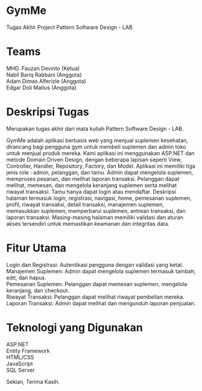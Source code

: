 # GymMe
Tugas Akhir Project Pattern Software Design - LAB
# Teams
MHD. Fauzan Devinto (Ketua)<br>
Nabil Bariq Rabbani (Anggota)<br>
Adam Dimas Alferizle (Anggota)<br>
Edgar Doli Matius (Anggota)<br>
# Deskripsi Tugas
Merupakan tugas akhir dari mata kuliah Pattern Software Design - LAB.<br>

GymMe adalah aplikasi berbasis web yang menjual suplemen kesehatan, dirancang bagi pengguna gym untuk membeli suplemen dan admin toko untuk menjual produk mereka. Kami aplikasi ini menggunakan ASP.NET dan metode Domain Driven Design, dengan beberapa lapisan seperti View, Controller, Handler, Repository, Factory, dan Model. Aplikasi ini memiliki tiga jenis role : admin, pelanggan, dan tamu. Admin dapat mengelola suplemen, memproses pesanan, dan melihat laporan transaksi. Pelanggan dapat melihat, memesan, dan mengelola keranjang suplemen serta melihat riwayat transaksi. Tamu hanya dapat login atau mendaftar. Deskripsi halaman termasuk login, registrasi, navigasi, home, pemesanan suplemen, profil, riwayat transaksi, detail transaksi, manajemen suplemen, memasukkan suplemen, memperbarui suplemen, antrean transaksi, dan laporan transaksi. Masing-masing halaman memiliki validasi dan aturan akses tersendiri untuk memastikan keamanan dan integritas data.<br>
#  Fitur Utama
Login dan Registrasi: Autentikasi pengguna dengan validasi yang ketat.<br>
Manajemen Suplemen: Admin dapat mengelola suplemen termasuk tambah, edit, dan hapus.<br>
Pemesanan Suplemen: Pelanggan dapat memesan suplemen, mengelola keranjang, dan checkout.<br>
Riwayat Transaksi: Pelanggan dapat melihat riwayat pembelian mereka.<br>
Laporan Transaksi: Admin dapat melihat dan mengunduh laporan penjualan.<br>
# Teknologi yang Digunakan
ASP.NET<br>
Entity Framework<br>
HTML/CSS<br>
JavaScript<br>
SQL Server<br>

Sekian, Terima Kasih.







